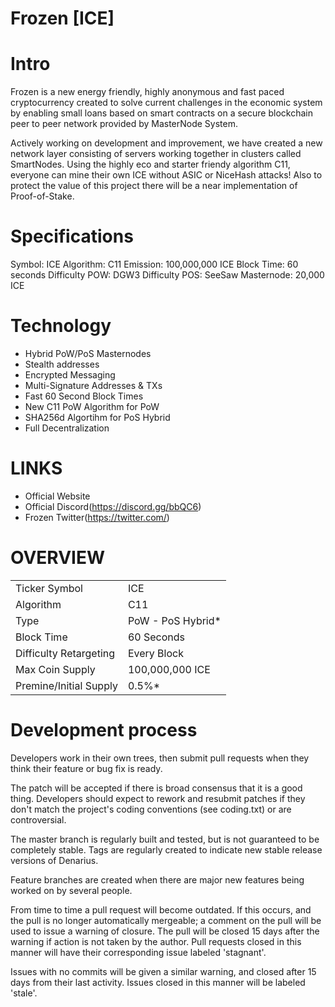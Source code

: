 # Frozen [ICE]

 


Intro
==========================
Frozen is a new energy friendly, highly anonymous and fast paced cryptocurrency created to solve current challenges in the economic system by enabling small loans based on smart contracts on a secure blockchain peer to peer network provided by MasterNode System.

Actively working on development and improvement, we have created a new network layer consisting of servers working together in clusters called SmartNodes. Using the highly eco and starter friendy algorithm C11, everyone can mine their own ICE without ASIC or NiceHash attacks! Also to protect the value of this project there will be a near implementation of Proof-of-Stake.

Specifications
==========================
Symbol: ICE
Algorithm: C11
Emission: 100,000,000 ICE
Block Time: 60 seconds
Difficulty POW: DGW3
Difficulty POS: SeeSaw
Masternode: 20,000 ICE

Technology
==========================
* Hybrid PoW/PoS Masternodes
* Stealth addresses
* Encrypted Messaging
* Multi-Signature Addresses & TXs
* Fast 60 Second Block Times
* New C11 PoW Algorithm for PoW
* SHA256d Algortihm for PoS Hybrid
* Full Decentralization

LINKS
==========================
* Official Website
* Official Discord(https://discord.gg/bbQC6)
* Frozen Twitter(https://twitter.com/)

OVERVIEW
==========================
<table>
<tr><td>Ticker Symbol</td><td>ICE</td></tr>
<tr><td>Algorithm</td><td>C11</td></tr>
<tr><td>Type</td><td>PoW - PoS Hybrid*</td></tr>
<tr><td>Block Time</td><td>60 Seconds</td></tr>
<tr><td>Difficulty Retargeting</td><td>Every Block</td></tr>
<tr><td>Max Coin Supply</td><td>100,000,000 ICE</td></tr>
<tr><td>Premine/Initial Supply</td><td>0.5%*</td></tr>
</table>

Development process
===========================

Developers work in their own trees, then submit pull requests when
they think their feature or bug fix is ready.

The patch will be accepted if there is broad consensus that it is a
good thing.  Developers should expect to rework and resubmit patches
if they don't match the project's coding conventions (see coding.txt)
or are controversial.

The master branch is regularly built and tested, but is not guaranteed
to be completely stable. Tags are regularly created to indicate new
stable release versions of Denarius.

Feature branches are created when there are major new features being
worked on by several people.

From time to time a pull request will become outdated. If this occurs, and
the pull is no longer automatically mergeable; a comment on the pull will
be used to issue a warning of closure. The pull will be closed 15 days
after the warning if action is not taken by the author. Pull requests closed
in this manner will have their corresponding issue labeled 'stagnant'.

Issues with no commits will be given a similar warning, and closed after
15 days from their last activity. Issues closed in this manner will be 
labeled 'stale'.
